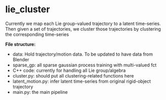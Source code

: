 # lie_cluster
Currently we map each Lie group-valued trajectory to a latent time-series. Then given a set of trajectories, we cluster those trajectories by clustering the corresponding time-series

**File structure:**
* data: Hold trajectory/motion data. To be updated to have data from Blender
* sparse_gp: all sparse gaussian process training with multi-valued fct
* C++ code: currently for handling all Lie group/algebra
* cluster.py: should put all clustering-related functions here
* latent_motion.py: infer latent time-series from original rigid-object trajectory
* main.py: the main pipeline 
